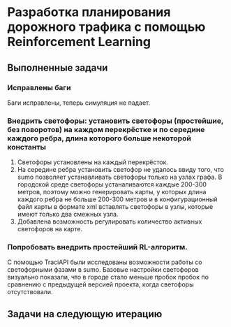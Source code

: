 # Разработка планирования дорожного трафика с помощью Reinforcement Learning

## Выполненные задачи

### Исправлены баги

Баги исправлены, теперь симуляция не падает.

### Внедрить светофоры: установить светофоры (простейшие, без поворотов) на каждом перекрёстке и по середине каждого ребра, длина которого больше некоторой константы

1. Светофоры установлены на каждый перекрёсток.
2. На середине ребра установить светофор не удалось ввиду того, что sumo позволяет устанавливать светофоры только на узлах графа. В городской среде светофоры устаналиваются каждые 200-300 метров, поэтому можно генерировать карты, у которых длина каждого ребра не больше 200-300 метров и в конфигурационный файл карты в формате xml вставлять светофоры в узлы, которые имеют только два смежных узла.
3. Добавлена возможность регулировать количество активных светофоров на карте.

### Попробовать внедрить простейший RL-алгоритм.

С помощью TraciAPI были исследованы возможности работы со светофорными фазами в sumo. Базовые настройки светофоров визуально показали, что в городе стало меньше пробок пробок по сравнению
с предыдущей версией проекта, когда светофоры отсутствовали.


 ## Задачи на следующую итерацию

 